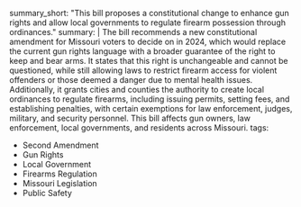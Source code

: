 summary_short: "This bill proposes a constitutional change to enhance gun rights and allow local governments to regulate firearm possession through ordinances."
summary: |
  The bill recommends a new constitutional amendment for Missouri voters to decide on in 2024, which would replace the current gun rights language with a broader guarantee of the right to keep and bear arms. It states that this right is unchangeable and cannot be questioned, while still allowing laws to restrict firearm access for violent offenders or those deemed a danger due to mental health issues. Additionally, it grants cities and counties the authority to create local ordinances to regulate firearms, including issuing permits, setting fees, and establishing penalties, with certain exemptions for law enforcement, judges, military, and security personnel. This bill affects gun owners, law enforcement, local governments, and residents across Missouri.
tags:
  - Second Amendment
  - Gun Rights
  - Local Government
  - Firearms Regulation
  - Missouri Legislation
  - Public Safety

